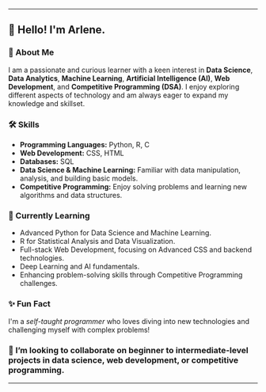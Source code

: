 
---

## 👋 Hello! I'm Arlene.

### 🌟 About Me
I am a passionate and curious learner with a keen interest in **Data Science**, **Data Analytics**, **Machine Learning**, **Artificial Intelligence (AI)**, **Web Development**, and **Competitive Programming (DSA)**. I enjoy exploring different aspects of technology and am always eager to expand my knowledge and skillset.

### 🛠️ Skills
- **Programming Languages:** Python, R, C
- **Web Development:** CSS, HTML
- **Databases:** SQL
- **Data Science & Machine Learning:** Familiar with data manipulation, analysis, and building basic models.
- **Competitive Programming:** Enjoy solving problems and learning new algorithms and data structures.

### 🌱 Currently Learning
- Advanced Python for Data Science and Machine Learning.
- R for Statistical Analysis and Data Visualization.
- Full-stack Web Development, focusing on Advanced CSS and backend technologies.
- Deep Learning and AI fundamentals.
- Enhancing problem-solving skills through Competitive Programming challenges.

### ✨ Fun Fact
I'm a *self-taught programmer* who loves diving into new technologies and challenging myself with complex problems!

### 💞️ I’m looking to collaborate on beginner to intermediate-level projects in data science, web development, or competitive programming.
---
